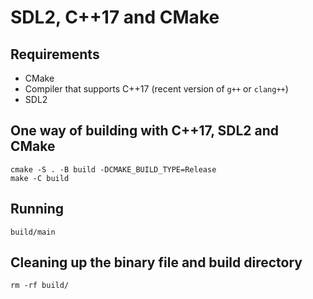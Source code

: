 SDL2, C++17 and CMake
=====================

Requirements
------------

* CMake
* Compiler that supports C++17 (recent version of `g++` or `clang++`)
* SDL2

One way of building with C++17, SDL2 and CMake
----------------------------------------------

    cmake -S . -B build -DCMAKE_BUILD_TYPE=Release
    make -C build

Running
-------

    build/main

Cleaning up the binary file and build directory
-----------------------------------------------

    rm -rf build/
